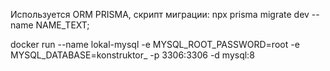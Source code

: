 Используется ORM PRISMA, скрипт миграции: npx prisma migrate dev --name NAME_TEXT;

docker run --name lokal-mysql -e MYSQL_ROOT_PASSWORD=root -e MYSQL_DATABASE=konstruktor_ -p 3306:3306 -d mysql:8
